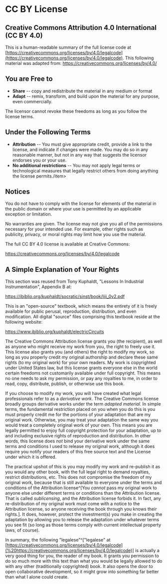 # CC BY License

## Creative Commons Attribution 4.0 International (CC BY 4.0)

This is a human-readable summary of the full license code at [https://creativecommons.org/licenses/by/4.0/legalcode](https://creativecommons.org/licenses/by/4.0/legalcode). This following material was adapted from: <https://creativecommons.org/licenses/by/4.0/>

## You are Free to

- **Share** \-- copy and redistribute the material in any medium or format
- **Adapt** \-- remix, transform, and build upon the material for any purpose, even commercially.

The licensor cannot revoke these freedoms as long as you follow the license terms.

## Under the Following Terms

- **Attribution** \-- You must give appropriate credit, provide a link to the license, and indicate if changes were made. You may do so in any reasonable manner, but not in any way that suggests the licensor endorses you or your use.
- **No additional restrictions** \-- You may not apply legal terms or technological measures that legally restrict others from doing anything the license permits./item\>

## Notices

You do not have to comply with the license for elements of the material in the public domain or where your use is permitted by an applicable exception or limitation.

No warranties are given. The license may not give you all of the permissions necessary for your intended use. For example, other rights such as publicity, privacy, or moral rights may limit how you use the material.

The full CC BY 4.0 license is available at Creative Commons:

<https://creativecommons.org/licenses/by/4.0/legalcode>

## A Simple Explanation of Your Rights

This section was reused from Tony Kuphaldt, "Lessons In Industrial Instrumentation", Appendix B at:

<https://ibiblio.org/kuphaldt/socratic/sinst/book/liii_0v2.pdf>

This is an "open-source" textbook, which means the entirety of it is freely available for public perusal, reproduction, distribution, and even modification. All digital "source" files comprising this textbook reside at the following website:

<https://www.ibiblio.org/kuphaldt/electricCircuits>

The Creative Commons Attribution license grants you (the recipient), as well as anyone who might receive my work from you, the right to freely use it. This license also grants you (and others) the right to modify my work, so long as you properly credit my original authorship and declare these same rights (to my original work) for your own readers. My work is copyrighted under United States law, but this license grants everyone else in the world certain freedoms not customarily available under full copyright. This means no one needs to ask my permission, or pay any royalties to me, in order to read, copy, distribute, publish, or otherwise use this book.

If you choose to modify my work, you will have created what legal professionals refer to as a _derivative work_. The Creative Commons license broadly groups derivative works under the term _adapted material_. In simple terms, the fundamental restriction placed on you when you do this is you must properly credit me for the portions of your adaptation that are my original work. Otherwise, you may treat your adaptation the same way you would treat a completely original work of your own. This means you are legally permitted to enjoy full copyright protection for your adaptation, up to and including exclusive rights of reproduction and distribution. In other words, this license does _not_ bind your derivative work under the same terms and conditions I used to release my original work, although it does require you notify your readers of this free source text and the License under which it is offered.

The practical upshot of this is you may modify my work and re-publish it as you would any other book, with the full legal right to demand royalties, restrict distributions, etc. This does not compromise the freedom of my original work, because that is still available to everyone under the terms and conditions of the Attribution license^[You _cannot_ pass my original work to anyone else under different terms or conditions than the Attribution license. That is called _sublicensing_, and the Attribution license forbids it. In fact, any re-distribution of my original work must come with a notice to the Attribution license, so anyone receiving the book through you knows their rights.]. It does, however, protect the investment(s) you make in creating the adaptation by allowing you to release the adaptation under whatever terms you see fit (so long as those terms comply with current intellectual property laws, of course).

In summary, the following "legalese"^["legalese" at [https://creativecommons.org/licenses/by/4.0/legalcode](%20https://creativecommons.org/licenses/by/4.0/legalcode)] is actually a very good thing for you, the reader of my book. It grants you permission to do so much more with this text than what you would be legally allowed to do with any other (traditionally copyrighted) book. It also opens the door to open collaborative development, so it might grow into something far better than what I alone could create.
